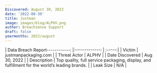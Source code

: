 ```yaml
---
Discovered: August 30, 2022
date: '2022-08-30'
title: Justman
image: images/blog/ALPHV.png
author: Breachsense Support
draft: false
yearmonths: 2022/august
---
```


| Data Breach Report------------:     |:-------------:    | :-----:|
| Victim      | justmanpackaging.com      | 
| Threat Actor      | ALPHV      | 
| Date Discovered      | Aug 30, 2022      | 
| Description      | Top quality, full service packaging, display, and fulfillment for the world’s leading brands.      | 
| Leak Size      | N/A      | 

